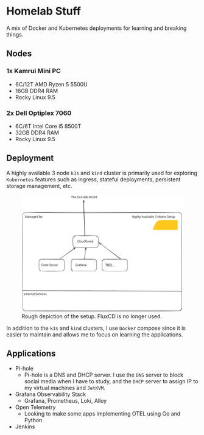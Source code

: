 # Homelab Stuff

A mix of Docker and Kubernetes deployments for learning and breaking things.

## Nodes

### 1x Kamrui Mini PC

- 6C/12T AMD Ryzen 5 5500U
- 16GB DDR4 RAM
- Rocky Linux 9.5

### 2x Dell Optiplex 7060

- 6C/6T Intel Core i5 8500T
- 32GB DDR4 RAM
- Rocky Linux 9.5

## Deployment

A highly available 3 node `k3s` and `kind` cluster is primarily used for exploring `Kubernetes` features such as ingress, stateful deployments, persistent storage management, etc.

<figure>
  <img src="lab.svg" alt="">
  <figcaption>Rough depiction of the setup. FluxCD is no longer used.</figcaption>
</figure>

In addition to the `k3s` and `kind` clusters, I use `Docker` compose since it is easier to maintain and allows me to focus on learning the applications.

## Applications

- Pi-hole
  - Pi-hole is a DNS and DHCP server. I use the `DNS` server to block social media when I have to study, and the `DHCP` server to assign IP to my virtual machines and `JetKVM`.
- Grafana Observability Stack
  - Grafana, Prometheus, Loki, Alloy
- Open Telemetry
  - Looking to make some apps implementing OTEL using Go and Python
- Jenkins
